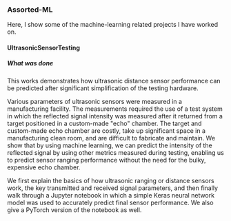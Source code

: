 ### Assorted-ML

Here, I show some of the machine-learning related projects I have worked on. 

#### UltrasonicSensorTesting 

##### What was done

This works demonstrates how ultrasonic distance sensor performance can be predicted after significant simplification of the testing hardware.  

Various parameters of ultrasonic sensors were measured in a manufacturing facility.  The measurements required the use of a test system in which the reflected signal intensity was measured after it returned from a target positioned in a custom-made "echo" chamber.  The target and custom-made echo chamber are costly, take up significant space in a manufacturing clean room, and are difficult to fabricate and maintain.  We show that by using machine learning, we can predict the intensity of the reflected signal by using other metrics measured during testing, enabling us to predict sensor ranging performance without the need for the bulky, expensive echo chamber.  

We first explain the basics of how ultrasonic ranging or distance sensors work, the key transmitted and received signal parameters, and then finally walk through a Jupyter notebook in which a simple Keras neural network model was used to accurately predict final sensor performance.  We also give a PyTorch version of the notebook as well.  

